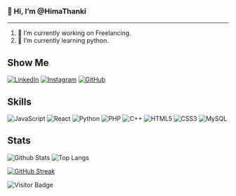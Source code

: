 ### 👋  Hi, I’m @HimaThanki 
<hr>
<ol>
<li>🔭 I’m currently working on Freelancing.</ul>
<li>🌱 I’m currently learning python.</ul>

</ol>
<!--
**Hima-Thanki/Hima-Thanki** is a ✨ _special_ ✨ repository because its `README.md` (this file) appears on your GitHub profile.
Here are some ideas to get you started:
<li>📫 How to reach me: thankihima1006@gmail.com</ul>
-->

## Show Me

[![LinkedIn](https://img.shields.io/badge/-LinkedIn-00599C?style=flat-square&logo=LinkedIn)][1]
[![Instagram](https://img.shields.io/badge/-Instagram-lightblue?style=flat-square&logo=Instagram)][2]
[![GitHub](https://img.shields.io/badge/-GitHub-181717?style=flat-square&logo=github)][3]

<!-- To Link your profile to the media buttons -->

[1]: https://www.linkedin.com/in/hima-thanki-79a108235
[2]: https://www.instagram.com/himathanki10
[3]: https://www.github.com/Hima-Thanki

## Skills

![JavaScript](https://img.shields.io/badge/-JavaScript-1572B6?style=flat-square&logo=javascript)
![React](https://img.shields.io/badge/-React-red?style=flat-square&logo=react)
![Python](https://img.shields.io/badge/-Python-grey?style=flat-square&logo=Python)
![PHP](https://img.shields.io/badge/-Php-black?style=flat-square&logo=Php)
![C++](https://img.shields.io/badge/-C++-00599C?style=flat-square&logo=c)
![HTML5](https://img.shields.io/badge/-HTML5-E34F26?style=flat-square&logo=html5&logoColor=white)
![CSS3](https://img.shields.io/badge/-CSS3-1572B6?style=flat-square&logo=css3)
![MySQL](https://img.shields.io/badge/-MySQL-lightblue?style=flat-square&logo=mysql)


## Stats

![Github Stats](https://github-readme-stats.vercel.app/api?username=Hima-Thanki&count_private=true&show_icons=true&include_all_commits=true&theme=prussian&layout=compact)
![Top Langs](https://github-readme-stats.vercel.app/api/top-langs/?username=Hima-Thanki&hide=TeX&layout=compact&theme=prussian)

[![GitHub Streak](https://streak-stats.demolab.com?user=Hima-Thanki%20&theme=rose-pine&border_radius=1.5&date_format=j%20M%5B%20Y%5D&card_width=770)](https://git.io/streak-stats)

![Visitor Badge](https://visitor-badge.laobi.icu/badge?page_id=Hima-Thanki.Hima-Thanki)
